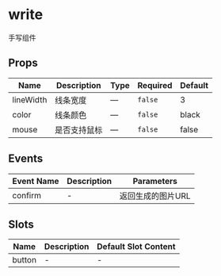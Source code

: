 # write

手写组件

## Props

<!-- @vuese:write:props:start -->
|Name|Description|Type|Required|Default|
|---|---|---|---|---|
|lineWidth|线条宽度|—|`false`|3|
|color|线条颜色|—|`false`|black|
|mouse|是否支持鼠标|—|`false`|false|

<!-- @vuese:write:props:end -->


## Events

<!-- @vuese:write:events:start -->
|Event Name|Description|Parameters|
|---|---|---|
|confirm|-|返回生成的图片URL|

<!-- @vuese:write:events:end -->


## Slots

<!-- @vuese:write:slots:start -->
|Name|Description|Default Slot Content|
|---|---|---|
|button|-|-|

<!-- @vuese:write:slots:end -->


